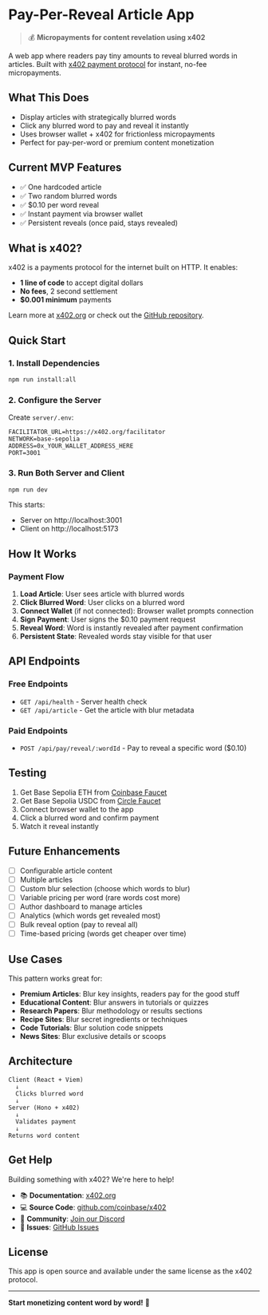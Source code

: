 # Pay-Per-Reveal Article App

> 💰 **Micropayments for content revelation using x402**

A web app where readers pay tiny amounts to reveal blurred words in articles. Built with [x402 payment protocol](https://x402.org) for instant, no-fee micropayments.

## What This Does

- Display articles with strategically blurred words
- Click any blurred word to pay and reveal it instantly
- Uses browser wallet + x402 for frictionless micropayments
- Perfect for pay-per-word or premium content monetization

## Current MVP Features

- ✅ One hardcoded article
- ✅ Two random blurred words
- ✅ $0.10 per word reveal
- ✅ Instant payment via browser wallet
- ✅ Persistent reveals (once paid, stays revealed)

## What is x402?

x402 is a payments protocol for the internet built on HTTP. It enables:
- **1 line of code** to accept digital dollars
- **No fees**, 2 second settlement
- **$0.001 minimum** payments

Learn more at [x402.org](https://x402.org) or check out the [GitHub repository](https://github.com/coinbase/x402).

## Quick Start

### 1. Install Dependencies

```bash
npm run install:all
```

### 2. Configure the Server

Create `server/.env`:
```env
FACILITATOR_URL=https://x402.org/facilitator
NETWORK=base-sepolia
ADDRESS=0x_YOUR_WALLET_ADDRESS_HERE
PORT=3001
```

### 3. Run Both Server and Client

```bash
npm run dev
```

This starts:
- Server on http://localhost:3001
- Client on http://localhost:5173

## How It Works

### Payment Flow

1. **Load Article**: User sees article with blurred words
2. **Click Blurred Word**: User clicks on a blurred word
3. **Connect Wallet** (if not connected): Browser wallet prompts connection
4. **Sign Payment**: User signs the $0.10 payment request
5. **Reveal Word**: Word is instantly revealed after payment confirmation
6. **Persistent State**: Revealed words stay visible for that user

## API Endpoints

### Free Endpoints

- `GET /api/health` - Server health check
- `GET /api/article` - Get the article with blur metadata

### Paid Endpoints

- `POST /api/pay/reveal/:wordId` - Pay to reveal a specific word ($0.10)

## Testing

1. Get Base Sepolia ETH from [Coinbase Faucet](https://www.coinbase.com/faucets/base-ethereum-sepolia-faucet)
2. Get Base Sepolia USDC from [Circle Faucet](https://faucet.circle.com/)
3. Connect browser wallet to the app
4. Click a blurred word and confirm payment
5. Watch it reveal instantly

## Future Enhancements

- [ ] Configurable article content
- [ ] Multiple articles
- [ ] Custom blur selection (choose which words to blur)
- [ ] Variable pricing per word (rare words cost more)
- [ ] Author dashboard to manage articles
- [ ] Analytics (which words get revealed most)
- [ ] Bulk reveal option (pay to reveal all)
- [ ] Time-based pricing (words get cheaper over time)

## Use Cases

This pattern works great for:

- **Premium Articles**: Blur key insights, readers pay for the good stuff
- **Educational Content**: Blur answers in tutorials or quizzes
- **Research Papers**: Blur methodology or results sections
- **Recipe Sites**: Blur secret ingredients or techniques
- **Code Tutorials**: Blur solution code snippets
- **News Sites**: Blur exclusive details or scoops

## Architecture

```
Client (React + Viem)
  ↓
  Clicks blurred word
  ↓
Server (Hono + x402)
  ↓
  Validates payment
  ↓
Returns word content
```

## Get Help

Building something with x402? We're here to help!

- 📚 **Documentation**: [x402.org](https://x402.org)
- 💻 **Source Code**: [github.com/coinbase/x402](https://github.com/coinbase/x402)
- 💬 **Community**: [Join our Discord](https://discord.gg/invite/cdp)
- 🐛 **Issues**: [GitHub Issues](https://github.com/coinbase/x402/issues)

## License

This app is open source and available under the same license as the x402 protocol.

---

**Start monetizing content word by word!** 💸
